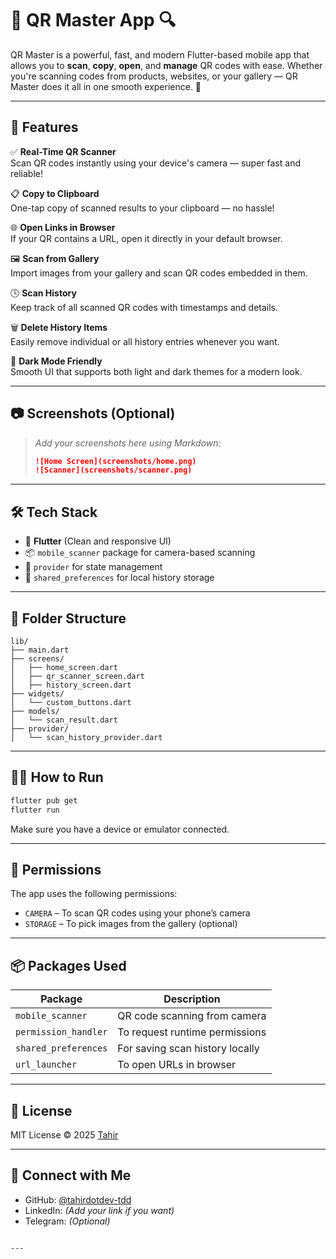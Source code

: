 # 📱 QR Master App 🔍

QR Master is a powerful, fast, and modern Flutter-based mobile app that allows you to **scan**, **copy**, **open**, and **manage** QR codes with ease. Whether you're scanning codes from products, websites, or your gallery — QR Master does it all in one smooth experience. 🎯

---

## 🚀 Features

✅ **Real-Time QR Scanner**  
Scan QR codes instantly using your device's camera — super fast and reliable!

📋 **Copy to Clipboard**  
One-tap copy of scanned results to your clipboard — no hassle!

🌐 **Open Links in Browser**  
If your QR contains a URL, open it directly in your default browser.

🖼️ **Scan from Gallery**  
Import images from your gallery and scan QR codes embedded in them.

🕓 **Scan History**  
Keep track of all scanned QR codes with timestamps and details.

🗑️ **Delete History Items**  
Easily remove individual or all history entries whenever you want.

🌙 **Dark Mode Friendly**  
Smooth UI that supports both light and dark themes for a modern look.

---

## 📷 Screenshots (Optional)

> *Add your screenshots here using Markdown:*
>
> ```md
> ![Home Screen](screenshots/home.png)
> ![Scanner](screenshots/scanner.png)
> ```

---

## 🛠️ Tech Stack

- 💙 **Flutter** (Clean and responsive UI)
- 📦 `mobile_scanner` package for camera-based scanning
- 🧠 `provider` for state management
- 🔧 `shared_preferences` for local history storage

---

## 📂 Folder Structure

```plaintext
lib/
├── main.dart
├── screens/
│   ├── home_screen.dart
│   ├── qr_scanner_screen.dart
│   ├── history_screen.dart
├── widgets/
│   └── custom_buttons.dart
├── models/
│   └── scan_result.dart
├── provider/
│   └── scan_history_provider.dart
```

---

## 🧑‍💻 How to Run

```bash
flutter pub get
flutter run
```

Make sure you have a device or emulator connected.

---

## 🔐 Permissions

The app uses the following permissions:

- `CAMERA` – To scan QR codes using your phone’s camera
- `STORAGE` – To pick images from the gallery (optional)

---

## 📦 Packages Used

| Package            | Description                        |
|--------------------|------------------------------------|
| `mobile_scanner`   | QR code scanning from camera       |
| `permission_handler` | To request runtime permissions    |
| `shared_preferences` | For saving scan history locally  |
| `url_launcher`     | To open URLs in browser            |

---

## 📝 License

MIT License © 2025 [Tahir](https://github.com/tahirdotdev-tdd)

---

## 🤝 Connect with Me

- GitHub: [@tahirdotdev-tdd](https://github.com/tahirdotdev-tdd)
- LinkedIn: *(Add your link if you want)*
- Telegram: *(Optional)*
```

---
